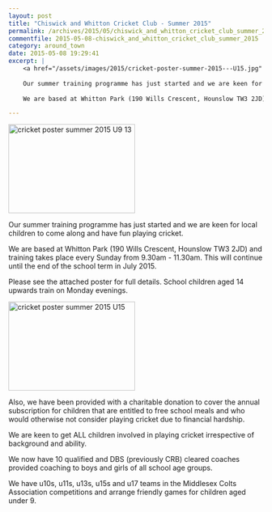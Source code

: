 ```yaml
---
layout: post
title: "Chiswick and Whitton Cricket Club - Summer 2015"
permalink: /archives/2015/05/chiswick_and_whitton_cricket_club_summer_2015.html
commentfile: 2015-05-08-chiswick_and_whitton_cricket_club_summer_2015
category: around_town
date: 2015-05-08 19:29:41
excerpt: |
    <a href="/assets/images/2015/cricket-poster-summer-2015---U15.jpg" title="See larger version of - cricket poster summer 2015   U15"><img src="/assets/images/2015/cricket-poster-summer-2015---U15_thumb.jpg" width="150" height="106" alt="cricket poster summer 2015   U15" class="photo right" /></a>
    
    Our summer training programme has just started and we are keen for local children to come along and have fun playing cricket.
    
    We are based at Whitton Park (190 Wills Crescent, Hounslow TW3 2JD) and training takes place every Sunday from 9.30am - 11.30am. This will continue until the end of the school term in July 2015.

---
```


<a href="/assets/images/2015/cricket-poster-summer-2015---U9-13.jpg" title="See larger version of - cricket poster summer 2015   U9 13"><img src="/assets/images/2015/cricket-poster-summer-2015---U9-13_thumb.jpg" width="250" height="176" alt="cricket poster summer 2015   U9 13" class="photo right" /></a>

Our summer training programme has just started and we are keen for local children to come along and have fun playing cricket.

We are based at Whitton Park (190 Wills Crescent, Hounslow TW3 2JD) and training takes place every Sunday from 9.30am - 11.30am. This will continue until the end of the school term in July 2015.

Please see the attached poster for full details. School children aged 14 upwards train on Monday evenings.

<a href="/assets/images/2015/cricket-poster-summer-2015---U15.jpg" title="See larger version of - cricket poster summer 2015   U15"><img src="/assets/images/2015/cricket-poster-summer-2015---U15_thumb.jpg" width="250" height="176" alt="cricket poster summer 2015   U15" class="photo right" /></a>

Also, we have been provided with a charitable donation to cover the annual subscription for children that are entitled to free school meals and who would otherwise not consider playing cricket due to financial hardship.

We are keen to get ALL children involved in playing cricket irrespective of background and ability.

We now have 10 qualified and DBS (previously CRB) cleared coaches provided coaching to boys and girls of all school age groups.

We have u10s, u11s, u13s, u15s and u17 teams in the Middlesex Colts Association competitions and arrange friendly games for children aged under 9.
